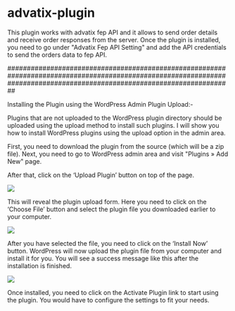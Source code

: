 # advatix-plugin
This plugin works with advatix fep API and it allows to send order details and receive order responses from the server. Once the plugin is installed, you need to go under "Advatix Fep API Setting" and add the API credentials to send the orders data to fep API.


##########################################################################################################################################################################

Installing the Plugin using the WordPress Admin Plugin Upload:-

Plugins that are not uploaded to the WordPress plugin directory should be uploaded using the upload method to install such plugins. I will show you how to install WordPress plugins using the upload option in the admin area.

First, you need to download the plugin from the source (which will be a zip file). Next, you need to go to WordPress admin area and visit "Plugins » Add New" page.

After that, click on the ‘Upload Plugin’ button on top of the page.

<img src="https://www.wpbeginner.com/wp-content/uploads/2020/02/uploadpluginbutton.png">

This will reveal the plugin upload form. Here you need to click on the ‘Choose File’ button and select the plugin file you downloaded earlier to your computer.

<img src="https://www.wpbeginner.com/wp-content/uploads/2020/02/selectpluginzipfile.png">

After you have selected the file, you need to click on the ‘Install Now’ button.
WordPress will now upload the plugin file from your computer and install it for you. You will see a success message like this after the installation is finished.

<img src="https://www.wpbeginner.com/wp-content/uploads/2020/02/plugininstalledviaupload.png">

Once installed, you need to click on the Activate Plugin link to start using the plugin.
You would have to configure the settings to fit your needs.
